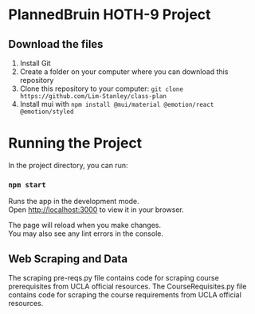 # PlannedBruin HOTH-9 Project

## Download the files

1. Install Git
2. Create a folder on your computer where you can download this repository
3. Clone this repository to your computer: `git clone https://github.com/Lim-Stanley/class-plan`
4. Install mui with `npm install @mui/material @emotion/react @emotion/styled`

# Running the Project

In the project directory, you can run:

### `npm start`

Runs the app in the development mode.\
Open [http://localhost:3000](http://localhost:3000) to view it in your browser.

The page will reload when you make changes.\
You may also see any lint errors in the console.

## Web Scraping and Data

The scraping pre-reqs.py file contains code for scraping course prerequisites from UCLA official resources.
The CourseRequisites.py file contains code for scraping the course requirements from UCLA official resources.
